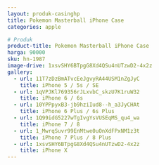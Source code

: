 ```yaml
---
layout: produk-casinghp
title: Pokemon Masterball iPhone Case
categories: apple

# Produk
product-title: Pokemon Masterball iPhone Case
harga: 90000
sku: hn-1987
image-drive: 1xsvSHY6BTpgG8Xd4QSu4nUTzwD2-4x2z
gallery:
  - url: 11T7zDzBmATvcEeJgvyRA44USM1nZgJyC
    title: iPhone 5 / 5s / SE
  - url: 1qVPJKl769356rJLxvbC_skzU7K1ruW32
    title: iPhone 6 / 6s
  - url: 10YPPpyxB3-jb9hziIud8--h_a3JyCHAt
    title: iPhone 6 Plus / 6s Plus
  - url: 1Q99idG5227wTgIvgYsVUSEqMS_qu4_wa
    title: iPhone 7 / 8
  - url: 1_MwrqSuvr99EnMtwe0uOnXdFPxNM1z3t
    title: iPhone 7 Plus / 8 Plus
  - url: 1xsvSHY6BTpgG8Xd4QSu4nUTzwD2-4x2z
    title: iPhone X
---
```

